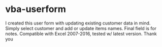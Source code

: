 # vba-userform

I created this user form with updating existing customer data in mind. Simply select customer and add or update items names. Final field is for notes. Compatible with Excel 2007-2016, tested w/ latest version. Thank you
